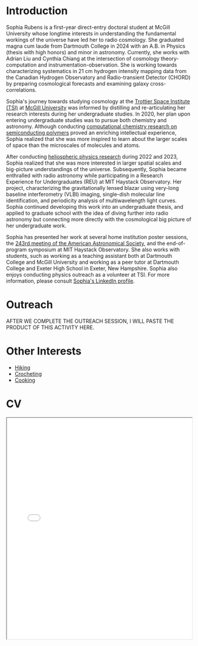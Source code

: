 # Introduction

Sophia Rubens is a first-year direct-entry doctoral student at McGill University whose longtime interests in understanding the fundamental workings of the universe have led her to radio cosmology. She graduated magna cum laude from Dartmouth College in 2024 with an A.B. in Physics (thesis with high honors) and minor in astronomy. Currently, she works with Adrian Liu and Cynthia Chiang at the intersection of cosmology theory-computation and instrumentation-observation. She is working towards characterizing systematics in 21 cm hydrogen intensity mapping data from the Canadian Hydrogen Observatory and Radio-transient Detector (CHORD) by preparing cosmological forecasts and examining galaxy cross-correlations. 

Sophia's journey towards studying cosmology at the [Trottier Space Institute (TSI)](https://tsi.mcgill.ca/) at [McGill University](https://www.physics.mcgill.ca/) was informed by distilling and re-articulating her research interests during her undergraduate studies. In 2020, her plan upon entering undergraduate studies was to pursue both chemistry and astronomy. Although conducting [computational chemistry research on semiconducting polymers](https://www.wzdartmouth.com/people) proved an enriching intellectual experience, Sophia realized that she was more inspired to learn about the larger scales of space than the microscales of molecules and atoms. 

After conducting [heliospheric physics research](https://heliosphere.host.dartmouth.edu/people.htm) during 2022 and 2023, Sophia realized that she was more interested in larger spatial scales and big-picture understandings of the universe. Subsequently, Sophia became enthralled with radio astronomy while participating in a Research Experience for Undergraduates (REU) at MIT Haystack Observatory. Her project, characterizing the gravitationally lensed blazar using very-long baseline interferometry (VLBI) imaging, single-dish molecular line identification, and periodicity analysis of multiwavelength light curves. Sophia continued developing this work into an undergraduate thesis, and applied to graduate school with the idea of diving further into radio astronomy but connecting more directly with the cosmological big picture of her undergraduate work.

Sophia has presented her work at several home institution poster sessions, the [243rd meeting of the American Astronomical Society](https://ui.adsabs.harvard.edu/abs/2024AAS...24310419K/abstract), and the end-of-program symposium at MIT Haystack Observatory. She also works with students, such as working as a teaching assistant both at Dartmouth College and McGill University and working as a peer tutor at Dartmouth College and Exeter High School in Exeter, New Hampshire. Sophia also enjoys conducting physics outreach as a volunteer at TSI. For more information, please consult [Sophia's LinkedIn profile](https://www.linkedin.com/in/sophia-rubens-798183200/).

# Outreach
AFTER WE COMPLETE THE OUTREACH SESSION, I WILL PASTE THE PRODUCT OF THIS ACTIVITY HERE.


# Other Interests

- [Hiking](./hiking.md)
- [Crocheting](./crocheting.md)
- [Cooking](./cooking.md)

# CV

<!-- How to embed a PDF -->
<iframe width="100%" height="600" src="./media/RubensResume.pdf">
